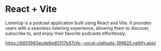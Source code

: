 # React + Vite

ListenUp is a podcast application built using React and Vite. It provides users with a seamless listening experience, allowing them to discover, subscribe to, and enjoy their favorite podcasts effortlessly.

  
https://6601940acde6ed0317b57cfe--vocal-clafoutis-199625.netlify.app/
